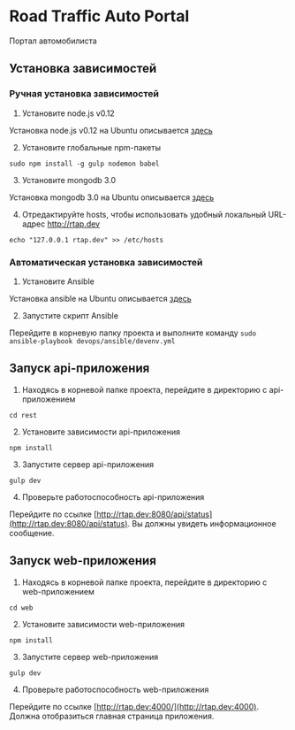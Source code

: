 # Road Traffic Auto Portal
Портал автомобилиста

## Установка зависимостей

### Ручная установка зависимостей

1. Установите node.js v0.12

  Установка node.js v0.12 на Ubuntu описывается [здесь](http://askubuntu.com/questions/586671/installing-node-js-through-a-ppa-does-not-fetch-the-latest-version/586674#586674)

2. Установите глобальные npm-пакеты

  `sudo npm install -g gulp nodemon babel`

3. Установите mongodb 3.0

  Установка mongodb 3.0 на Ubuntu описывается [здесь](http://docs.mongodb.org/master/tutorial/install-mongodb-on-ubuntu/)

4. Отредактируйте hosts, чтобы использовать удобный локальный URL-адрес http://rtap.dev

  `echo "127.0.0.1 rtap.dev" >> /etc/hosts`

### Автоматическая установка зависимостей

1. Установите Ansible

  Установка ansible на Ubuntu описывается [здесь](http://docs.ansible.com/ansible/intro_installation.html#latest-releases-via-apt-ubuntu)

2. Запустите скрипт Ansible

  Перейдите в корневую папку проекта и выполните команду `sudo ansible-playbook devops/ansible/devenv.yml`

## Запуск api-приложения

1. Находясь в корневой папке проекта, перейдите в директорию с api-приложением

  `cd rest`

2. Установите зависимости api-приложения

  `npm install`

3. Запустите сервер api-приложения

  `gulp dev`

4. Проверьте работоспособность api-приложения

  Перейдите по ссылке [http://rtap.dev:8080/api/status](http://rtap.dev:8080/api/status).
  Вы должны увидеть информационное сообщение.

## Запуск web-приложения

1. Находясь в корневой папке проекта, перейдите в директорию с web-приложением

  `cd web`

2. Установите зависимости web-приложения

  `npm install`

3. Запустите сервер web-приложения

  `gulp dev`

4. Проверьте работоспособность web-приложения

  Перейдите по ссылке [http://rtap.dev:4000/](http://rtap.dev:4000).
  Должна отобразиться главная страница приложения.